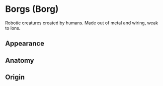 # Borgs (Borg)

Robotic creatures created by humans. Made out of metal and wiring, weak to Ions.

## Appearance

## Anatomy

## Origin
